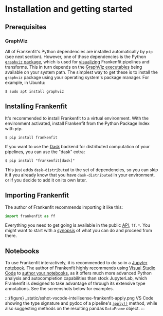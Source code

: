 # Installation and getting started

## Prerequisites

### GraphViz

All of Frankenfit's Python dependencies are installed automatically by `pip` (see next
section). However, one of those dependencies is the Python [`graphviz`
package](https://pypi.org/project/graphviz/), which is used for
[visualizing](visualizing-pipelines) Frankenfit pipelines and transforms. This in turn
depends on the [GraphViz executables](https://graphviz.org/download/) being available on
your system path. The simplest way to get these is to install the `graphviz` package
using your operating system's package manager. For example, in Ubuntu:

```
$ sudo apt install graphviz
```

## Installing Frankenfit

It's recommended to install Frankenfit to a virtual environment. With the environment
activated, install Frankenfit from the Python Package Index with `pip`.

```
$ pip install frankenfit
```

If you want to use the [Dask](https://www.dask.org) backend for distributed computation
of your pipelines, you can use the "dask" extra:
```
$ pip install "frankenfit[dask]"
```

This just adds `dask-distributed` to the set of dependencies, so you can skip it if you
already know that you have `dask-distributed` in your environment, or if you decide to
add it on its own later.

## Importing Frankenfit

The author of Frankenfit recommends importing it like this:
```python
import frankenfit as ff
```

Everything you need to get going is available in the public [API](api-reference),
`ff.*`. You might want to start with a [synopsis](synopsis) of what you can do and
proceed from there.

## Notebooks

To use Frankenfit interactively, it is recommended to do so in a [Jupyter
notebook](https://jupyter.org). The author of Frankenfit highly recommends using [Visual
Studio Code](https://code.visualstudio.com/) to [author your
notebooks](https://code.visualstudio.com/docs/datascience/jupyter-notebooks), as it
offers much more advanced Python analysis and autocompletion capabilities than stock
JupyterLab, which Frankenfit is designed to take advantage of through its extensive type
annotations. See the screenshots below for examples.

:::{figure} _static/sshot-vscode-intellisense-frankenfit-apply.png
VS Code showing the type signature and pydoc of a pipeline's
[`apply()`](frankenfit.Pipeline.apply) method, while also suggesting methods on the
resulting pandas `DataFrame` object.
:::

